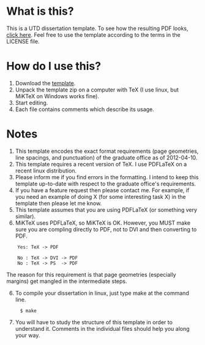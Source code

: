 
# What is this?

This is a UTD dissertation template. 
To see how the resulting PDF looks, [click here](http://bmccary.github.io/utd-dissertation-template/utd-paper.pdf). Feel free to use the template according to the terms in the LICENSE file.

# How do I use this?

1. Download the [template](https://github.com/bmccary/utd-dissertation-template/archive/master.zip).
2. Unpack the template zip on a computer with TeX (I use linux, but MiKTeX on Windows works fine).
3. Start editing. 
4. Each file contains comments which describe its usage.

# Notes

1. This template encodes the exact format requirements (page geometries, line spacings, and punctuation) of the graduate office as of 2012-04-10.
2. This template requires a recent version of TeX. I use PDFLaTeX on a recent linux distribution.
3. Please inform me if you find errors in the formatting. I intend to keep this template up-to-date with respect to the graduate office's requirements.
3. If you have a feature request then please contact me. For example, if you need an example of doing X (for some interesting task X) in the template then please let me know.
4. This template assumes that you are using PDFLaTeX (or something very similar).
5. MiKTeX uses PDFLaTeX, so MiKTeX is OK. However, you MUST make sure you are compling directly to PDF, not to DVI and then converting to PDF.

``` 
    Yes: TeX -> PDF

    No : TeX -> DVI -> PDF
    No : TeX -> PS  -> PDF
``` 

  The reason for this requirement is that page geometries (especially margins) get mangled in the intermediate steps.

6. To compile your dissertation in linux, just type make at the command line.

```
     $ make
```
7. You will have to study the structure of this template in order to understand it. Comments in the individual files should help you along your way.

